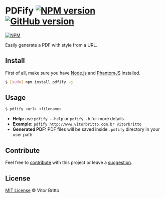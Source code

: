 # PDFify [![NPM version](https://badge.fury.io/js/pdfify.svg)](http://badge.fury.io/js/pdfify) [![GitHub version](https://badge.fury.io/gh/vitorbritto%2Fpdfify.svg)](http://badge.fury.io/gh/vitorbritto%2Fpdfify)

[![NPM](https://nodei.co/npm/pdfify.png?downloads=true)](https://nodei.co/npm/pdfify/)

Easily generate a PDF with style from a URL.


## Install

First of all, make sure you have [Node.js](http://nodejs.org/) and [PhantomJS](http://phantomjs.org/) installed.

```bash
$ [sudo] npm install pdfify -g
```


## Usage

```bash
$ pdfify <url> <filename>
```

- **Help:** use `pdfify --help` or `pdfify -h` for more details.
- **Example:** `pdfify http://www.vitorbritto.com.br vitorbritto`
- **Generated PDF:** PDF files will be saved inside `.pdfify` directory in your user path.


## Contribute

Feel free to [contribute](https://github.com/vitorbritto/pdfify/pulls) with this project or leave a [suggestion](https://github.com/vitorbritto/pdfify/issues).


## License

[MIT License](http://vitorbritto.mit-license.org/) © Vitor Britto
